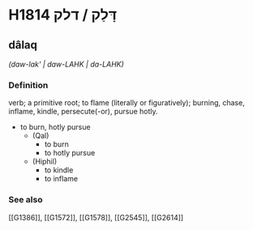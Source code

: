 # H1814 דָּלַק / דלק

## dâlaq

_(daw-lak' | daw-LAHK | da-LAHK)_

### Definition

verb; a primitive root; to flame (literally or figuratively); burning, chase, inflame, kindle, persecute(-or), pursue hotly.

- to burn, hotly pursue
    - (Qal)
        - to burn
        - to hotly pursue
    - (Hiphil)
        - to kindle
        - to inflame
### See also

[[G1386]], [[G1572]], [[G1578]], [[G2545]], [[G2614]]

